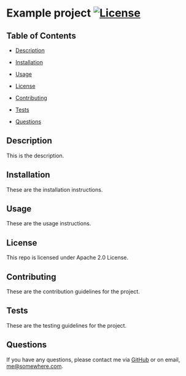 # Example project [![License](https://img.shields.io/badge/License-Apache_2.0-blue.svg)](https://opensource.org/licenses/Apache-2.0)

## Table of Contents
- [Description](#description)
- [Installation](#installation)
- [Usage](#usage)
- [License](#license)
- [Contributing](#contributing)
- [Tests](#tests)

- [Questions](#questions)

## Description
This is the description.

## Installation
These are the installation instructions.

## Usage
These are the usage instructions.

## License
This repo is licensed under Apache 2.0 License.

## Contributing
These are the contribution guidelines for the project.

## Tests
These are the testing guidelines for the project.

## Questions
If you have any questions, please contact me via [GitHub](https://github.com/fezzer) or on email, <me@somewhere.com>.